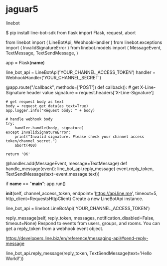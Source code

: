 # jaguar5
linebot


$ pip install line-bot-sdk
from flask import Flask, request, abort

from linebot import (
    LineBotApi, WebhookHandler
)
from linebot.exceptions import (
    InvalidSignatureError
)
from linebot.models import (
    MessageEvent, TextMessage, TextSendMessage,
)

app = Flask(__name__)

line_bot_api = LineBotApi('YOUR_CHANNEL_ACCESS_TOKEN')
handler = WebhookHandler('YOUR_CHANNEL_SECRET')


@app.route("/callback", methods=['POST'])
def callback():
    # get X-Line-Signature header value
    signature = request.headers['X-Line-Signature']

    # get request body as text
    body = request.get_data(as_text=True)
    app.logger.info("Request body: " + body)

    # handle webhook body
    try:
        handler.handle(body, signature)
    except InvalidSignatureError:
        print("Invalid signature. Please check your channel access token/channel secret.")
        abort(400)

    return 'OK'


@handler.add(MessageEvent, message=TextMessage)
def handle_message(event):
    line_bot_api.reply_message(
        event.reply_token,
        TextSendMessage(text=event.message.text))


if __name__ == "__main__":
    app.run()

__init__(self, channel_access_token, endpoint='https://api.line.me', timeout=5, http_client=RequestsHttpClient)
Create a new LineBotApi instance.

line_bot_api = linebot.LineBotApi('YOUR_CHANNEL_ACCESS_TOKEN')

reply_message(self, reply_token, messages, notification_disabled=False, timeout=None)
Respond to events from users, groups, and rooms. You can get a reply_token from a webhook event object.

https://developers.line.biz/en/reference/messaging-api/#send-reply-message

line_bot_api.reply_message(reply_token, TextSendMessage(text='Hello World!'))

